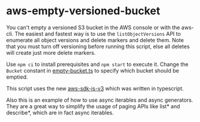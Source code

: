 # aws-empty-versioned-bucket

You can't empty a versioned S3 bucket in the AWS console or with the aws-cli.
The easiest and fastest way is to use the `listObjectVersions` API to enumerate
all object versions and delete markers and delete them.
Note that you must turn off versioning before running this script,
else all deletes will create just more delete markers.

Use `npm ci` to install prerequisites and `npm start` to execute it.
Change the `Bucket` constant in [empty-bucket.ts](./empty-bucket.ts) to specify
which bucket should be emptied.

This script uses the new [aws-sdk-js-v3](https://github.com/aws/aws-sdk-js-v3)
which was written in typescript.

Also this is an example of how to use async iterables and async generators.
They are a great way to simplify the usage of paging APIs like list* and describe*,
which are in fact async iterables.
